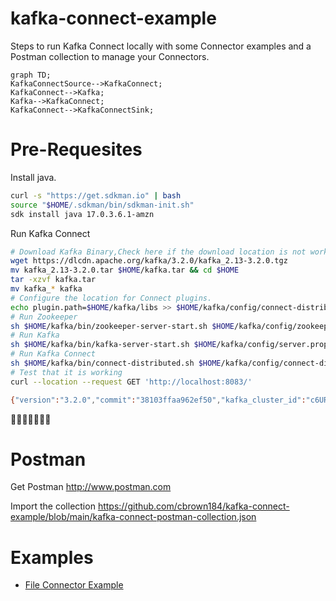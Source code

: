 # kafka-connect-example
Steps to run Kafka Connect locally with some Connector examples and a Postman collection to manage your Connectors.

```mermaid
graph TD;
KafkaConnectSource-->KafkaConnect;
KafkaConnect-->Kafka;
Kafka-->KafkaConnect;
KafkaConnect-->KafkaConnectSink;
```
  

# Pre-Requesites

Install java.
```bash
curl -s "https://get.sdkman.io" | bash
source "$HOME/.sdkman/bin/sdkman-init.sh"
sdk install java 17.0.3.6.1-amzn
```

Run Kafka Connect
```bash
# Download Kafka Binary,Check here if the download location is not working https://kafka.apache.org/downloads
wget https://dlcdn.apache.org/kafka/3.2.0/kafka_2.13-3.2.0.tgz
mv kafka_2.13-3.2.0.tar $HOME/kafka.tar && cd $HOME
tar -xzvf kafka.tar
mv kafka_* kafka
# Configure the location for Connect plugins.
echo plugin.path=$HOME/kafka/libs >> $HOME/kafka/config/connect-distributed.properties
# Run Zookeeper
sh $HOME/kafka/bin/zookeeper-server-start.sh $HOME/kafka/config/zookeeper.properties
# Run Kafka
sh $HOME/kafka/bin/kafka-server-start.sh $HOME/kafka/config/server.properties
# Run Kafka Connect
sh $HOME/kafka/bin/connect-distributed.sh $HOME/kafka/config/connect-distributed.properties
# Test that it is working
curl --location --request GET 'http://localhost:8083/'

{"version":"3.2.0","commit":"38103ffaa962ef50","kafka_cluster_id":"c6URg2i-SHOLet0Dzp7hFA"}%       
```
🎉🎉🎉🎉🎉🎉🎉

# Postman

Get Postman http://www.postman.com

Import the collection https://github.com/cbrown184/kafka-connect-example/blob/main/kafka-connect-postman-collection.json

# Examples

- [File Connector Example](file-connector-example.md)
